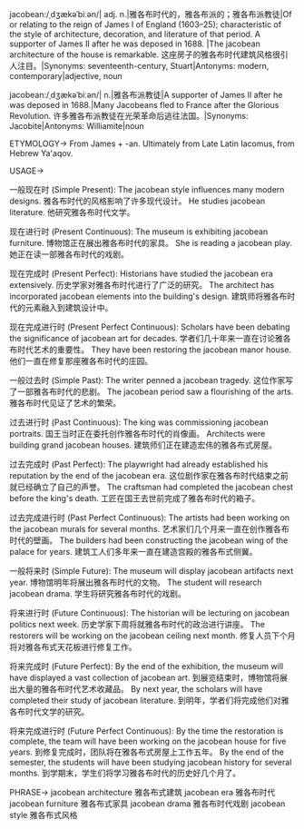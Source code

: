 jacobean:/ˌdʒækəˈbiːən/| adj. n.|雅各布时代的，雅各布派的；雅各布派教徒|Of or relating to the reign of James I of England (1603–25); characteristic of the style of architecture, decoration, and literature of that period.  A supporter of James II after he was deposed in 1688. |The jacobean architecture of the house is remarkable. 这座房子的雅各布时代建筑风格很引人注目。|Synonyms: seventeenth-century, Stuart|Antonyms: modern, contemporary|adjective, noun

jacobean:/ˌdʒækəˈbiːən/| n.|雅各布派教徒|A supporter of James II after he was deposed in 1688.|Many Jacobeans fled to France after the Glorious Revolution. 许多雅各布派教徒在光荣革命后逃往法国。|Synonyms: Jacobite|Antonyms: Williamite|noun


ETYMOLOGY->
From James + -an. Ultimately from Late Latin Iacomus, from Hebrew Ya'aqov.


USAGE->

一般现在时 (Simple Present):
The jacobean style influences many modern designs.  雅各布时代的风格影响了许多现代设计。
He studies jacobean literature. 他研究雅各布时代文学。

现在进行时 (Present Continuous):
The museum is exhibiting jacobean furniture.  博物馆正在展出雅各布时代的家具。
She is reading a jacobean play. 她正在读一部雅各布时代的戏剧。

现在完成时 (Present Perfect):
Historians have studied the jacobean era extensively.  历史学家对雅各布时代进行了广泛的研究。
The architect has incorporated jacobean elements into the building's design.  建筑师将雅各布时代的元素融入到建筑设计中。

现在完成进行时 (Present Perfect Continuous):
Scholars have been debating the significance of jacobean art for decades.  学者们几十年来一直在讨论雅各布时代艺术的重要性。
They have been restoring the jacobean manor house.  他们一直在修复那座雅各布时代的庄园。

一般过去时 (Simple Past):
The writer penned a jacobean tragedy.  这位作家写了一部雅各布时代的悲剧。
The jacobean period saw a flourishing of the arts. 雅各布时代见证了艺术的繁荣。

过去进行时 (Past Continuous):
The king was commissioning jacobean portraits. 国王当时正在委托创作雅各布时代的肖像画。
Architects were building grand jacobean houses. 建筑师们正在建造宏伟的雅各布式房屋。


过去完成时 (Past Perfect):
The playwright had already established his reputation by the end of the jacobean era.  这位剧作家在雅各布时代结束之前就已经确立了自己的声誉。
The craftsman had completed the jacobean chest before the king's death.  工匠在国王去世前完成了雅各布时代的箱子。


过去完成进行时 (Past Perfect Continuous):
The artists had been working on the jacobean murals for several months.  艺术家们几个月来一直在创作雅各布时代的壁画。
The builders had been constructing the jacobean wing of the palace for years.  建筑工人们多年来一直在建造宫殿的雅各布式侧翼。


一般将来时 (Simple Future):
The museum will display jacobean artifacts next year.  博物馆明年将展出雅各布时代的文物。
The student will research jacobean drama.  学生将研究雅各布时代的戏剧。

将来进行时 (Future Continuous):
The historian will be lecturing on jacobean politics next week.  历史学家下周将就雅各布时代的政治进行讲座。
The restorers will be working on the jacobean ceiling next month. 修复人员下个月将对雅各布式天花板进行修复工作。


将来完成时 (Future Perfect):
By the end of the exhibition, the museum will have displayed a vast collection of jacobean art.  到展览结束时，博物馆将展出大量的雅各布时代艺术收藏品。
By next year, the scholars will have completed their study of jacobean literature. 到明年，学者们将完成他们对雅各布时代文学的研究。


将来完成进行时 (Future Perfect Continuous):
By the time the restoration is complete, the team will have been working on the jacobean house for five years.  到修复完成时，团队将在雅各布式房屋上工作五年。
By the end of the semester, the students will have been studying jacobean history for several months.  到学期末，学生们将学习雅各布时代的历史好几个月了。



PHRASE->
jacobean architecture  雅各布式建筑
jacobean era 雅各布时代
jacobean furniture 雅各布式家具
jacobean drama 雅各布时代戏剧
jacobean style 雅各布式风格
